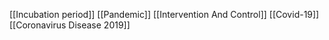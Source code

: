 [[Incubation period]]
[[Pandemic]]
[[Intervention And Control]]
[[Covid-19]]
[[Coronavirus Disease 2019]]
